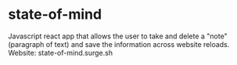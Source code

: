 # state-of-mind
Javascript react app that allows the user to take and delete a "note" (paragraph of text) and
save the information across website reloads.
Website: state-of-mind.surge.sh
